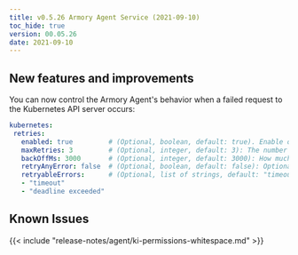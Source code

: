 ```yaml
---
title: v0.5.26 Armory Agent Service (2021-09-10)
toc_hide: true
version: 00.05.26
date: 2021-09-10
---
```


## New features and improvements

You can now control the Armory Agent's behavior when a failed request to the Kubernetes API server occurs:

```yaml
kubernetes:
 retries:
   enabled: true         # (Optional, boolean, default: true). Enable or disable retries when the Armory Agent makes a failed request to the Kubernetes API server.
   maxRetries: 3         # (Optional, integer, default: 3): The number of times that the Armory Agent will try the same request if it fails.
   backOffMs: 3000       # (Optional, integer, default: 3000): How much time (in milliseconds) to wait between retry attempts.
   retryAnyError: false  # (Optional, boolean, default: false): Optional. If true, Agent will retry when encountering any error from the Kubernetes API server. If false, Agent will only retry if the error contains any item from `retryableErrors.`
   retryableErrors:      # (Optional, list of strings, default: "timeout", "deadline exceeded"): Optional. If the error from the Kubernetes API server contains any item from this list, the request will be retried. Requires `retryAnyError` to be `false`.
   - "timeout"
   - "deadline exceeded"
```

## Known Issues

{{< include "release-notes/agent/ki-permissions-whitespace.md" >}}